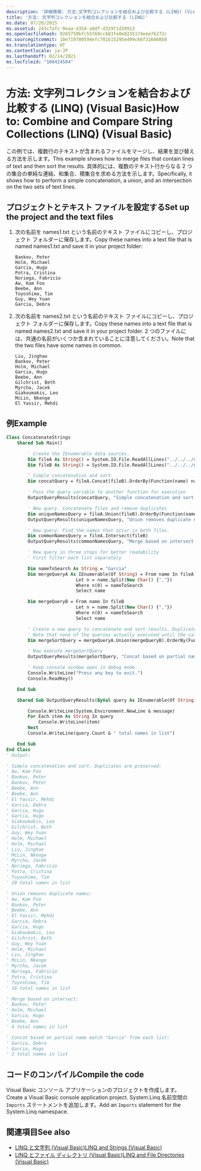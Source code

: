 ```yaml
---
description: '詳細情報: 方法:文字列コレクションを結合および比較する (LINQ) (Visual Basic)'
title: '方法: 文字列コレクションを結合および比較する (LINQ)'
ms.date: 07/20/2015
ms.assetid: 243cfafc-9eaa-4354-a9df-d329f1d39913
ms.openlocfilehash: 9265750bfc55f60cc683fe0e8235174eee76272c
ms.sourcegitcommit: 10e719780594efc781b15295e499c66f316068b8
ms.translationtype: HT
ms.contentlocale: ja-JP
ms.lasthandoff: 02/14/2021
ms.locfileid: "100424504"
---
```

# <a name="how-to-combine-and-compare-string-collections-linq-visual-basic"></a><span data-ttu-id="f92b9-103">方法: 文字列コレクションを結合および比較する (LINQ) (Visual Basic)</span><span class="sxs-lookup"><span data-stu-id="f92b9-103">How to: Combine and Compare String Collections (LINQ) (Visual Basic)</span></span>

<span data-ttu-id="f92b9-104">この例では、複数行のテキストが含まれるファイルをマージし、結果を並び替える方法を示します。</span><span class="sxs-lookup"><span data-stu-id="f92b9-104">This example shows how to merge files that contain lines of text and then sort the results.</span></span> <span data-ttu-id="f92b9-105">具体的には、複数のテキスト行からなる 2 つの集合の単純な連結、和集合、積集合を求める方法を示します。</span><span class="sxs-lookup"><span data-stu-id="f92b9-105">Specifically, it shows how to perform a simple concatenation, a union, and an intersection on the two sets of text lines.</span></span>

## <a name="set-up-the-project-and-the-text-files"></a><span data-ttu-id="f92b9-106">プロジェクトとテキスト ファイルを設定する</span><span class="sxs-lookup"><span data-stu-id="f92b9-106">Set up the project and the text files</span></span>

1. <span data-ttu-id="f92b9-107">次の名前を names1.txt という名前のテキスト ファイルにコピーし、プロジェクト フォルダーに保存します。</span><span class="sxs-lookup"><span data-stu-id="f92b9-107">Copy these names into a text file that is named names1.txt and save it in your project folder:</span></span>

    ```text
    Bankov, Peter
    Holm, Michael
    Garcia, Hugo
    Potra, Cristina
    Noriega, Fabricio
    Aw, Kam Foo
    Beebe, Ann
    Toyoshima, Tim
    Guy, Wey Yuan
    Garcia, Debra
    ```

2. <span data-ttu-id="f92b9-108">次の名前を names2.txt という名前のテキスト ファイルにコピーし、プロジェクト フォルダーに保存します。</span><span class="sxs-lookup"><span data-stu-id="f92b9-108">Copy these names into a text file that is named names2.txt and save it in your project folder.</span></span> <span data-ttu-id="f92b9-109">2 つのファイルには、共通の名前がいくつか含まれていることに注意してください。</span><span class="sxs-lookup"><span data-stu-id="f92b9-109">Note that the two files have some names in common.</span></span>

    ```text
    Liu, Jinghao
    Bankov, Peter
    Holm, Michael
    Garcia, Hugo
    Beebe, Ann
    Gilchrist, Beth
    Myrcha, Jacek
    Giakoumakis, Leo
    McLin, Nkenge
    El Yassir, Mehdi
    ```

## <a name="example"></a><span data-ttu-id="f92b9-110">例</span><span class="sxs-lookup"><span data-stu-id="f92b9-110">Example</span></span>

```vb
Class ConcatenateStrings
    Shared Sub Main()

        ' Create the IEnumerable data sources.
        Dim fileA As String() = System.IO.File.ReadAllLines("../../../names1.txt")
        Dim fileB As String() = System.IO.File.ReadAllLines("../../../names2.txt")

        ' Simple concatenation and sort.
        Dim concatQuery = fileA.Concat(fileB).OrderBy(Function(name) name)

        ' Pass the query variable to another function for execution
        OutputQueryResults(concatQuery, "Simple concatenation and sort. Duplicates are preserved:")

        ' New query. Concatenate files and remove duplicates
        Dim uniqueNamesQuery = fileA.Union(fileB).OrderBy(Function(name) name)
        OutputQueryResults(uniqueNamesQuery, "Union removes duplicate names:")

        ' New query. Find the names that occur in both files.
        Dim commonNamesQuery = fileA.Intersect(fileB)
        OutputQueryResults(commonNamesQuery, "Merge based on intersect: ")

        ' New query in three steps for better readability
        ' First filter each list separately

        Dim nameToSearch As String = "Garcia"
        Dim mergeQueryA As IEnumerable(Of String) = From name In fileA
                          Let n = name.Split(New Char() {","})
                          Where n(0) = nameToSearch
                          Select name

        Dim mergeQueryB = From name In fileB
                          Let n = name.Split(New Char() {","})
                          Where n(0) = nameToSearch
                          Select name

        ' Create a new query to concatenate and sort results. Duplicates are removed in Union.
        ' Note that none of the queries actually executed until the call to OutputQueryResults.
        Dim mergeSortQuery = mergeQueryA.Union(mergeQueryB).OrderBy(Function(str) str)

        ' Now execute mergeSortQuery
        OutputQueryResults(mergeSortQuery, "Concat based on partial name match """ & nameToSearch & """ from each list:")

        ' Keep console window open in debug mode.
        Console.WriteLine("Press any key to exit.")
        Console.ReadKey()

    End Sub

    Shared Sub OutputQueryResults(ByVal query As IEnumerable(Of String), ByVal message As String)

        Console.WriteLine(System.Environment.NewLine & message)
        For Each item As String In query
            Console.WriteLine(item)
        Next
        Console.WriteLine(query.Count & " total names in list")

    End Sub
End Class
' Output:

' Simple concatenation and sort. Duplicates are preserved:
' Aw, Kam Foo
' Bankov, Peter
' Bankov, Peter
' Beebe, Ann
' Beebe, Ann
' El Yassir, Mehdi
' Garcia, Debra
' Garcia, Hugo
' Garcia, Hugo
' Giakoumakis, Leo
' Gilchrist, Beth
' Guy, Wey Yuan
' Holm, Michael
' Holm, Michael
' Liu, Jinghao
' McLin, Nkenge
' Myrcha, Jacek
' Noriega, Fabricio
' Potra, Cristina
' Toyoshima, Tim
' 20 total names in list

' Union removes duplicate names:
' Aw, Kam Foo
' Bankov, Peter
' Beebe, Ann
' El Yassir, Mehdi
' Garcia, Debra
' Garcia, Hugo
' Giakoumakis, Leo
' Gilchrist, Beth
' Guy, Wey Yuan
' Holm, Michael
' Liu, Jinghao
' McLin, Nkenge
' Myrcha, Jacek
' Noriega, Fabricio
' Potra, Cristina
' Toyoshima, Tim
' 16 total names in list

' Merge based on intersect:
' Bankov, Peter
' Holm, Michael
' Garcia, Hugo
' Beebe, Ann
' 4 total names in list

' Concat based on partial name match "Garcia" from each list:
' Garcia, Debra
' Garcia, Hugo
' 2 total names in list
```

## <a name="compile-the-code"></a><span data-ttu-id="f92b9-111">コードのコンパイル</span><span class="sxs-lookup"><span data-stu-id="f92b9-111">Compile the code</span></span>

<span data-ttu-id="f92b9-112">Visual Basic コンソール アプリケーションのプロジェクトを作成します。</span><span class="sxs-lookup"><span data-stu-id="f92b9-112">Create a Visual Basic console application project.</span></span> <span data-ttu-id="f92b9-113">System.Linq 名前空間の `Imports` ステートメントを追加します。</span><span class="sxs-lookup"><span data-stu-id="f92b9-113">Add an `Imports` statement for the System.Linq namespace.</span></span>

## <a name="see-also"></a><span data-ttu-id="f92b9-114">関連項目</span><span class="sxs-lookup"><span data-stu-id="f92b9-114">See also</span></span>

- [<span data-ttu-id="f92b9-115">LINQ と文字列 (Visual Basic)</span><span class="sxs-lookup"><span data-stu-id="f92b9-115">LINQ and Strings (Visual Basic)</span></span>](linq-and-strings.md)
- [<span data-ttu-id="f92b9-116">LINQ とファイル ディレクトリ (Visual Basic)</span><span class="sxs-lookup"><span data-stu-id="f92b9-116">LINQ and File Directories (Visual Basic)</span></span>](linq-and-file-directories.md)
